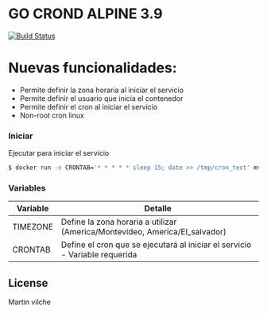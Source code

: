 # GO CROND ALPINE 3.9

[![Build Status](https://travis-ci.org/joemccann/dillinger.svg?branch=master)](https://travis-ci.org/joemccann/dillinger)


# Nuevas funcionalidades:

  - Permite definir la zona horaria al iniciar el servicio
  - Permite definir el usuario que inicia el contenedor
  - Permite definir el cron al iniciar el servicio
  - Non-root cron linux

### Iniciar


Ejecutar para iniciar el servicio

```sh
$ docker run -e CRONTAB='* * * * * sleep 15; date >> /tmp/cron_test' mvilche/go-crond:alpine3.9
```

### Variables


| Variable | Detalle |
| ------ | ------ |
| TIMEZONE | Define la zona horaria a utilizar (America/Montevideo, America/El_salvador) |
| CRONTAB | Define el cron que se ejecutará al iniciar el servicio - Variable requerida |

License
----

Martin vilche

